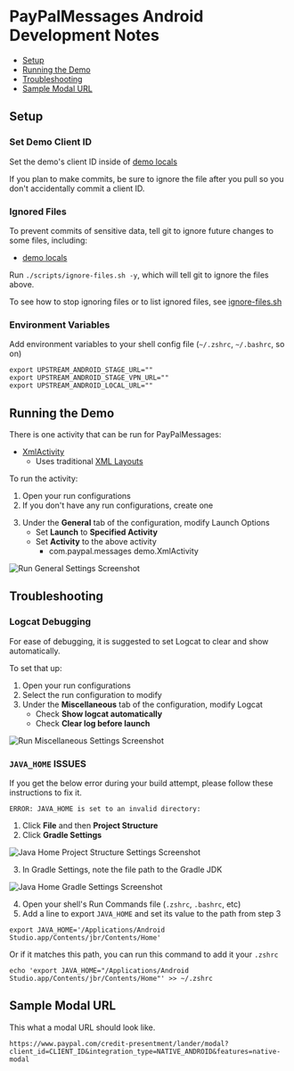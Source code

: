# PayPalMessages Android Development Notes

- [Setup](#setup)
- [Running the Demo](#running-the-demo)
- [Troubleshooting](#troubleshooting)
- [Sample Modal URL](#sample-modal-url)

## Setup

### Set Demo Client ID

Set the demo's client ID inside of [demo locals](demo/src/main/res/values/locals.xml)

If you plan to make commits, be sure to ignore the file after you pull so you don't accidentally commit a client ID.

### Ignored Files

To prevent commits of sensitive data, tell git to ignore future changes to some files, including:

- [demo locals](demo/src/main/res/values/locals.xml)

Run `./scripts/ignore-files.sh -y`, which will tell git to ignore the files above.

To see how to stop ignoring files or to list ignored files, see [ignore-files.sh](scripts/ignore-files.sh)

### Environment Variables

Add environment variables to your shell config file (`~/.zshrc`, `~/.bashrc`, so on)

```
export UPSTREAM_ANDROID_STAGE_URL=""
export UPSTREAM_ANDROID_STAGE_VPN_URL=""
export UPSTREAM_ANDROID_LOCAL_URL=""
```

## Running the Demo

<!--
Once Jetpack is figured out, uncomment this section
There are two activities that can be run for PayPalMessages:

- [JetpackActivity](demo/src/main/java/com/paypal/messagesdemo/JetpackActivity.kt)
	- Uses [Jetpack Compose](https://developer.android.com/jetpack/compose) to render PayPalMessages
	- Jetpack Compose is the new way to render Android UI, [since 2021](https://android-developers.googleblog.com/2021/07/jetpack-compose-announcement.html)
  - **Note**: The Jetpack view does not currently work to show PayPalMessages
-->

There is one activity that can be run for PayPalMessages:

- [XmlActivity](demo/src/main/java/com/paypal/messagesdemo/XmlActivity.kt)
	- Uses traditional [XML Layouts](https://developer.android.com/develop/ui/views/layout/declaring-layout)

To run the activity:

1. Open your run configurations
2. If you don't have any run configurations, create one
<!--
	- It is suggested to create two configurations, one for running JetpackActivity and one for running XmlActivity
-->
3. Under the **General** tab of the configuration, modify Launch Options
	- Set **Launch** to **Specified Activity**
	- Set **Activity** to the above activity
		- com.paypal.messages demo.XmlActivity

![Run General Settings Screenshot](readme-images/run-settings_general.png)

## Troubleshooting

### Logcat Debugging

For ease of debugging, it is suggested to set Logcat to clear and show automatically.

To set that up:

1. Open your run configurations
2. Select the run configuration to modify
3. Under the **Miscellaneous** tab of the configuration, modify Logcat
	- Check **Show logcat automatically**
	- Check **Clear log before launch**

![Run Miscellaneous Settings Screenshot](readme-images/run-settings_miscellaneous.png)

### `JAVA_HOME` ISSUES

If you get the below error during your build attempt, please follow these instructions to fix it.

```
ERROR: JAVA_HOME is set to an invalid directory:
```

1. Click **File** and then **Project Structure**
2. Click **Gradle Settings**

![Java Home Project Structure Settings Screenshot](readme-images/java_home-settings_project_structure.png)

3. In Gradle Settings, note the file path to the Gradle JDK

![Java Home Gradle Settings Screenshot](readme-images/java_home-settings_gradle.png)

4. Open your shell's Run Commands file (`.zshrc`, `.bashrc`, etc)
5. Add a line to export `JAVA_HOME` and set its value to the path from step 3

```
export JAVA_HOME='/Applications/Android Studio.app/Contents/jbr/Contents/Home'
```

Or if it matches this path, you can run this command to add it your `.zshrc`

```
echo 'export JAVA_HOME="/Applications/Android Studio.app/Contents/jbr/Contents/Home"' >> ~/.zshrc
```

## Sample Modal URL

This what a modal URL should look like.

```
https://www.paypal.com/credit-presentment/lander/modal?client_id=CLIENT_ID&integration_type=NATIVE_ANDROID&features=native-modal
```
